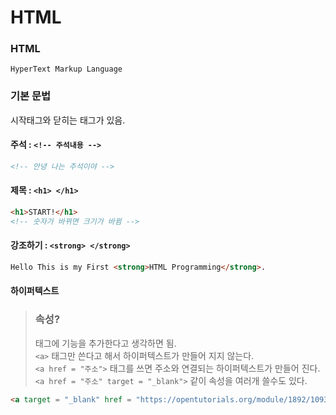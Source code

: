 # HTML

### HTML
`HyperText Markup Language`

### 기본 문법

시작태그와 닫히는 태그가 있음.

#### 주석 : ```<!-- 주석내용 -->```
```html
<!-- 안녕 나는 주석이야 -->
```

#### 제목 : ```<h1> </h1>```
```html
<h1>START!</h1>
<!-- 숫자가 바뀌면 크기가 바뀜 -->
```

#### 강조하기 : ```<strong> </strong>```
```html
Hello This is my First <strong>HTML Programming</strong>.
```

#### 하이퍼텍스트
> ### 속성?
> 태그에 기능을 추가한다고 생각하면 됨.\
> ```<a>``` 태그만 쓴다고 해서 하이퍼텍스트가 만들어 지지 않는다.\
> ```<a href = "주소">``` 태그를 쓰면 주소와 연결되는 하이퍼텍스트가 만들어 진다.\
> ```<a href = "주소" target = "_blank">``` 같이 속성을 여러개 쓸수도 있다.
> 
```html
<a target = "_blank" href = "https://opentutorials.org/module/1892/10932">하이퍼텍스트</a>
```
